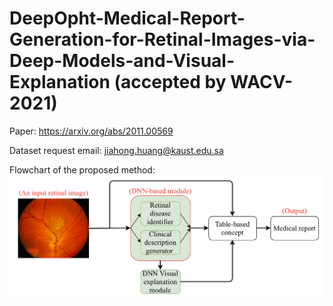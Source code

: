 # DeepOpht-Medical-Report-Generation-for-Retinal-Images-via-Deep-Models-and-Visual-Explanation (accepted by WACV-2021)

Paper: https://arxiv.org/abs/2011.00569

Dataset request email: jiahong.huang@kaust.edu.sa

Flowchart of the proposed method:
![Screenshot](flowchart.png)
